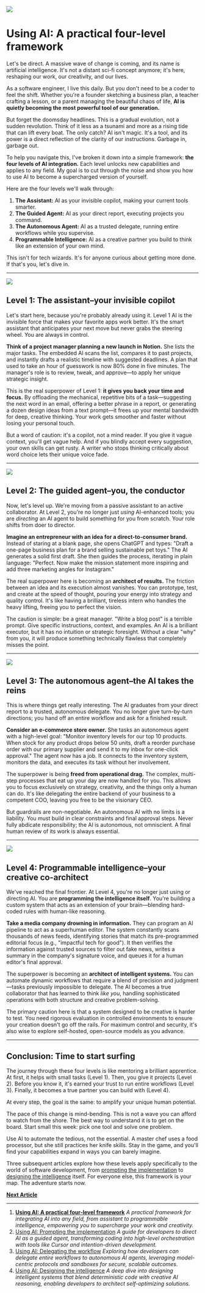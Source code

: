 ![](assets/thumbnail.jpg)

# Using AI: A practical four-level framework

Let's be direct. A massive wave of change is coming, and its name is artificial intelligence. It's not a distant sci-fi concept anymore; it's here, reshaping our work, our creativity, and our lives.

As a software engineer, I live this daily. But you don't need to be a coder to feel the shift. Whether you're a founder sketching a business plan, a teacher crafting a lesson, or a parent managing the beautiful chaos of life, **AI is quietly becoming the most powerful tool of our generation.**

But forget the doomsday headlines. This is a gradual evolution, not a sudden revolution. Think of it less as a tsunami and more as a rising tide that can lift every boat. The only catch? AI isn't magic. It's a tool, and its power is a direct reflection of the clarity of our instructions. Garbage in, garbage out.

To help you navigate this, I've broken it down into a simple framework: **the four levels of AI integration.** Each level unlocks new capabilities and applies to any field. My goal is to cut through the noise and show you how to use AI to become a supercharged version of yourself.

Here are the four levels we'll walk through:

1. **The Assistant:** AI as your invisible copilot, making your current tools smarter.
2. **The Guided Agent:** AI as your direct report, executing projects you command.
3. **The Autonomous Agent:** AI as a trusted delegate, running entire workflows while you supervise.
4. **Programmable Intelligence:** AI as a creative partner you build to think like an extension of your own mind.

This isn't for tech wizards. It's for anyone curious about getting more done. If that's you, let's dive in.

***

![](assets/dashboard.jpg)

## **Level 1: The assistant–your invisible copilot**

Let's start here, because you're probably already using it. Level 1 AI is the invisible force that makes your favorite apps work better. It's the smart assistant that anticipates your next move but never grabs the steering wheel. You are always in control.

**Think of a project manager planning a new launch in Notion.** She lists the major tasks. The embedded AI scans the list, compares it to past projects, and instantly drafts a realistic timeline with suggested deadlines. A plan that used to take an hour of guesswork is now 80% done in five minutes. The manager's role is to review, tweak, and approve—to apply her unique strategic insight.

This is the real superpower of Level 1: **it gives you back your time and focus.** By offloading the mechanical, repetitive bits of a task—suggesting the next word in an email, offering a better phrase in a report, or generating a dozen design ideas from a text prompt—it frees up your mental bandwidth for deep, creative thinking. Your work gets smoother and faster without losing your personal touch.

But a word of caution: it's a copilot, not a mind reader. If you give it vague context, you'll get vague help. And if you blindly accept every suggestion, your own skills can get rusty. A writer who stops thinking critically about word choice lets their unique voice fade.

***

![](assets/conductor.jpg)

## **Level 2: The guided agent–you, the conductor**

Now, let's level up. We're moving from a passive assistant to an active collaborator. At Level 2, you're no longer just *using* AI-enhanced tools; you are *directing* an AI agent to build something for you from scratch. Your role shifts from doer to director.

**Imagine an entrepreneur with an idea for a direct-to-consumer brand.** Instead of staring at a blank page, she opens ChatGPT and types: "Draft a one-page business plan for a brand selling sustainable pet toys." The AI generates a solid first draft. She then guides the process, iterating in plain language: "Perfect. Now make the mission statement more inspiring and add three marketing angles for Instagram."

The real superpower here is becoming an **architect of results.** The friction between an idea and its execution almost vanishes. You can prototype, test, and create at the speed of thought, pouring your energy into strategy and quality control. It's like having a brilliant, tireless intern who handles the heavy lifting, freeing you to perfect the vision.

The caution is simple: be a great manager. "Write a blog post" is a terrible prompt. Give specific instructions, context, and examples. An AI is a brilliant executor, but it has no intuition or strategic foresight. Without a clear "why" from you, it will produce something technically flawless that completely misses the point.

***

![](assets/flowchart.jpg)

## **Level 3: The autonomous agent–the AI takes the reins**

This is where things get really interesting. The AI graduates from your direct report to a trusted, autonomous delegate. You no longer give turn-by-turn directions; you hand off an entire workflow and ask for a finished result.

**Consider an e-commerce store owner.** She tasks an autonomous agent with a high-level goal: "Monitor inventory levels for our top 10 products. When stock for any product drops below 50 units, draft a reorder purchase order with our primary supplier and send it to my inbox for one-click approval." The agent now has a job. It connects to the inventory system, monitors the data, and executes its task without her involvement.

The superpower is being **freed from operational drag.** The complex, multi-step processes that eat up your day are now handled for you. This allows you to focus exclusively on strategy, creativity, and the things only a human can do. It's like delegating the entire backend of your business to a competent COO, leaving you free to be the visionary CEO.

But guardrails are non-negotiable. An autonomous AI with no limits is a liability. You must build in clear constraints and final approval steps. Never fully abdicate responsibility; the AI is autonomous, not omniscient. A final human review of its work is always essential.

***

![](assets/building.jpg)

## **Level 4: Programmable intelligence–your creative co-architect**

We've reached the final frontier. At Level 4, you're no longer just using or directing AI. You are **programming the intelligence itself**. You're building a custom system that acts as an extension of your brain—blending hard-coded rules with human-like reasoning.

**Take a media company drowning in information.** They can program an AI pipeline to act as a superhuman editor. The system constantly scans thousands of news feeds, identifying stories that match its pre-programmed editorial focus (e.g., "impactful tech for good"). It then verifies the information against trusted sources to filter out fake news, writes a summary in the company's signature voice, and queues it for a human editor's final approval.

The superpower is becoming an **architect of intelligent systems.** You can automate dynamic workflows that require a blend of precision and judgment—tasks previously impossible to delegate. The AI becomes a true collaborator that has learned to think *like you*, handling sophisticated operations with both structure and creative problem-solving.

The primary caution here is that a system designed to be creative is harder to test. You need rigorous evaluation in controlled environments to ensure your creation doesn't go off the rails. For maximum control and security, it's also wise to explore self-hosted, open-source models as you advance.

***

## **Conclusion: Time to start surfing**

The journey through these four levels is like mentoring a brilliant apprentice. At first, it helps with small tasks (Level 1). Then, you give it projects (Level 2). Before you know it, it's earned your trust to run entire workflows (Level 3). Finally, it becomes a true partner you can build with (Level 4).

At every step, the goal is the same: to amplify your unique human potential.

The pace of this change is mind-bending. This is not a wave you can afford to watch from the shore. The best way to understand it is to get on the board. Start small this week: pick one tool and solve one problem.

Use AI to automate the tedious, not the essential. A master chef uses a food processor, but she still practices her knife skills. Stay in the game, and you'll find your capabilities expand in ways you can barely imagine.

Three subsequent articles explore how these levels apply specifically to the world of software development, from [prompting the implementation](https://jterrazz.com/articles/21-guided-ai-for-developers) to [designing the intelligence](https://jterrazz.com/articles/23-programming-intelligence) itself. For everyone else, this framework is your map. The adventure starts now.

[**Next Article**](https://jterrazz.com/articles/21-guided-ai-for-developers)

---

1. [**Using AI: A practical four-level framework**](https://jterrazz.com/articles/20-the-four-levels-of-ai) *A practical framework for integrating AI into any field, from assistant to programmable intelligence, empowering you to supercharge your work and creativity.*
2. [Using AI: Prompting the implementation](https://jterrazz.com/articles/21-guided-ai-for-developers) *A guide for developers to direct AI as a guided agent, transforming coding into high-level orchestration with tools like Cursor and intention-driven development.*
3. [Using AI: Delegating the workflow](https://jterrazz.com/articles/22-autonomous-ai-agents) *Exploring how developers can delegate entire workflows to autonomous AI agents, leveraging model-centric protocols and sandboxes for secure, scalable outcomes.*
4. [Using AI: Designing the intelligence](https://jterrazz.com/articles/23-programming-intelligence) *A deep dive into designing intelligent systems that blend deterministic code with creative AI reasoning, enabling developers to architect self-optimizing solutions.*
